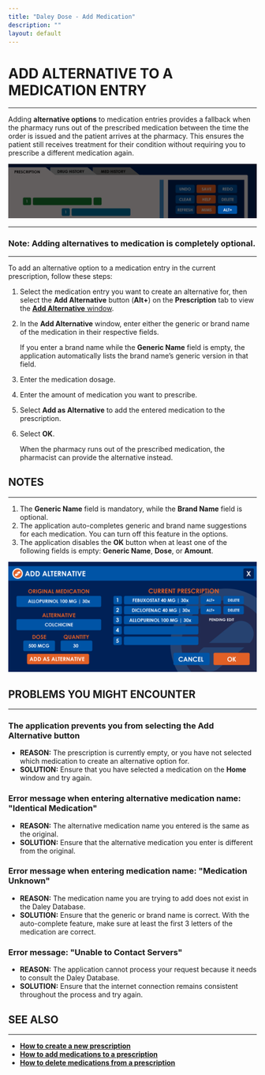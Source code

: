 ```yaml
---
title: "Daley Dose - Add Medication"
description: ""
layout: default
---
```


# **ADD ALTERNATIVE TO A MEDICATION ENTRY**
---

Adding **alternative options** to medication entries provides a fallback when the pharmacy runs out of the prescribed medication between the time the order is issued and the patient arrives at the pharmacy. This ensures the patient still receives treatment for their condition without requiring you to prescribe a different medication again.

![Daley Dose Add Alternative](/assets/images/daley-dose-home-window-parts-alt.png)

---
### **Note: Adding alternatives to medication is completely optional.**
---

To add an alternative option to a medication entry in the current prescription, follow these steps:

1. Select the medication entry you want to create an alternative for, then select the **Add Alternative** button (**Alt+**) on the **Prescription** tab to view the [**Add Alternative** window](/daleydose/window-add-alternative).

2. In the **Add Alternative** window, enter either the generic or brand name of the medication in their respective fields.

   If you enter a brand name while the **Generic Name** field is empty, the application automatically lists the brand name’s generic version in that field.
  
3. Enter the medication dosage.

4. Enter the amount of medication you want to prescribe.

5. Select **Add as Alternative** to add the entered medication to the prescription.

6. Select **OK**.

   When the pharmacy runs out of the prescribed medication, the pharmacist can provide the alternative instead.

## **NOTES**
---
1. The **Generic Name** field is mandatory, while the **Brand Name** field is optional.
2. The application auto-completes generic and brand name suggestions for each medication. You can turn off this feature in the options.
3. The application disables the **OK** button when at least one of the following fields is empty: **Generic Name**, **Dose**, or **Amount**.

![Daley Dose user interface screenshot](/assets/images/daley-dose-add-alts-window.png)

## **PROBLEMS YOU MIGHT ENCOUNTER**  
---
### The application prevents you from selecting the **Add Alternative** button  
- **REASON:** The prescription is currently empty, or you have not selected which medication to create an alternative option for.  
- **SOLUTION:** Ensure that you have selected a medication on the **Home** window and try again.

### Error message when entering alternative medication name: **"Identical Medication"**  
- **REASON:** The alternative medication name you entered is the same as the original.  
- **SOLUTION:** Ensure that the alternative medication you enter is different from the original.
  
### Error message when entering medication name: **"Medication Unknown"**  
- **REASON:** The medication name you are trying to add does not exist in the Daley Database.  
- **SOLUTION:** Ensure that the generic or brand name is correct. With the auto-complete feature, make sure at least the first 3 letters of the medication are correct.

### Error message: **"Unable to Contact Servers"**  
- **REASON:** The application cannot process your request because it needs to consult the Daley Database.  
- **SOLUTION:** Ensure that the internet connection remains consistent throughout the process and try again.

## **SEE ALSO**
---
- [**How to create a new prescription**](/daleydose/prescription-create-new)
- [**How to add medications to a prescription**](/daleydose/prescription-add-meds)
- [**How to delete medications from a prescription**](/daleydose/prescription-delete-meds) 
